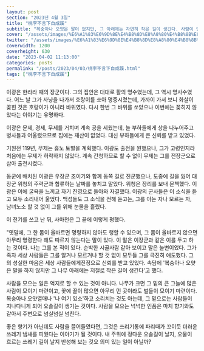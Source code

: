 ```yaml
---
layout: post
section: "2023년 4월 3일"
title: "桃李不言下自成蹊"
subtitle: "복숭아나 오얏은 말이 없지만, 그 아래에는 자연히 작은 길이 생긴다. 사람이 인덕이 있으면 자연히 그에게로 명망이 모인다는 뜻으로 비유이다."
cover: "/assets/images/%E6%A1%83%E6%9D%8E%E4%B8%8D%E8%A8%80%E4%B8%8B%E8%87%AA%E6%88%90%E8%B9%8A.png"
twitter: "/assets/images/%E6%A1%83%E6%9D%8E%E4%B8%8D%E8%A8%80%E4%B8%8B%E8%87%AA%E6%88%90%E8%B9%8A.twitter.png"
coverwidth: 1200
coverheight: 630
date: "2023-04-02 11:13:00"
categories: posts
permalink: "/posts/2023/04/03/桃李不言下自成蹊.html"
tags: ["桃李不言下自成蹊"]
---
```


이광은 한라라 때의 장군이다. 그의 집안은 대대로 활의 명수였는데, 그 역시 명사수였다. 어느 날 그가 사냥을 나가서 호랑이를 쏘아 명중시켰는데, 가까이 가서 보니 화살이 꽂힌 것은 호랑이가 아니라 바위였다. 다시 한번 그 바위를 쏘았으나 이번에는 꽂히지 않았다는 이야기는 유명하다.

이광은 문제, 경제, 무제를 거치며 계속 공을 세웠는데, 늘 부하들에게 상을 나누어주고 병사들과 어울렸으므로 집에는 재산이 없었다. 대신 부하들에게 큰 신뢰를 받고 있었다.

기원전 119년, 무제는 흉노 토벌을 계획했다. 이광도 출전을 원했으나, 그가 고령인지라 처음에는 무제가 허락하지 않았다. 계속 간청하므로 할 수 없이 무제는 그를 전장군으로 삼아 출전시켰다.

동군에 배치된 이광은 우장군 조이기와 함께 동쪽 길로 진군했으나, 도중에 길을 잃어 대장군 위청의 주력군과 합류하는 날짜를 놓치고 말았다. 위청은 장리를 보내 문책했다. 이광은 이에 굴욕을 느끼고 자기 진영으로 돌아와 자결했다. 이광의 군사들은 이 소식을 듣고 모두 소리내어 울었다. 백성들도 그 소식을 전해 듣고는, 그를 아는 자나 모르는 자, 남녀노소 할 것 없이 그를 위해 눈물을 흘렸다.

이 전기를 쓰고 난 뒤, 사마천은 그 끝에 이렇게 평했다.

"옛말에, 그 한 몸이 올바르면 명령하지 않아도 행할 수 있으며, 그 몸이 올바르지 않으면 아무리 명령한다 해도 따르지 않는다는 말이 있다. 이 말은 이장군과 같은 이를 두고 하는 것이다. 나는 그를 본 적이 있다. 순박한 시골사람 같아 보이고 말은 눌변이었다. 그가 죽자 세상 사람들은 그를 알거나 모르거나 할 것 없이 모두들 그를 극진히 애도했다. 그의 성실한 마음은 세상 사람들에게진정으로 신뢰를 받고 있었다. 속담에 '복숭아나 오얏은 말을 하지 않지만 그 나무 아래에는 저절로 작은 길이 생긴다'고 했다.

사람을 모으는 일은 억지로 할 수 있는 것이 아니다. 나무가 크면 그 밑의 큰 그늘에 많은 사람이 모이기 마련이고, 꽃에 꿀이 많으면  아무리 먼 곳이라도 벌들이 모이기 마련이다. 복숭아나 오얏열매나 '나 여기 있소'하고 소리치는 것도 아는데, 그 밑으로는 사람들이 지나다니게 되어 오솔길이 생기는 것이다. 사람을 모으는 넉넉한 인품은 마치 향기와도 같아서 주변으로 넘실넘실 넘친다.

좋은 향기가 아닌데도 사람을 끌어들였다면, 그것은 쓰리기통에 파리때가 꼬이듯 더러운 쓰레기 냄새를 피웠다는 이야기가 될 것이다. 내 주위에 정다운 오솔길이 날지, 오물이 흐르는 쓰레기 길이 날지 반성해 보는 것오 의미 있는 일이 아닐까?
